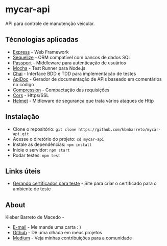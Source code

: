 # mycar-api

API para controle de manutenção veicular.

## Técnologias aplicadas

* [Express](https://expressjs.com/) - Web Framework
* [Sequelize](https://sequelizejs.com) - ORM compatível com bancos de dados SQL
* [Passport](https://passportjs.org) - Middleware para autenticação de usuários
* [Mocha](https://mochajs.org) - Test Runner para Node.js
* [Chai](https://chaijs.com) - Interface BDD e TDD para implementação de testes
* [ApiDoc](https://apidocjs.com) - Gerador de documentação de APIs baseado em comentários no código
* [Compression](https://www.npmjs.com/package/compression) - Compactação das requisições
* [Cors](https://www.npmjs.com/package/cors) - Https/SSL
* [Helmet](https://www.npmjs.com/package/helmet) - Midleware de segurança que trata vários ataques de Http


## Instalação

* Clone o repositório: `git clone https://github.com/kbmbarreto/mycar-api.git`
* Acesse o diretório do projeto: `cd mycar-api`
* Instale as dependências: `npm install`
* Inicie o servidor: `npm start`
* Rodar testes: `npm test`

## Links úteis

* [Gerando certificados para teste](https://devcenter.heroku.com/articles/ssl-certificate-self) - Site para criar o certificado para o ambiente de teste


## About

Kleber Barreto de Macedo - 
* [E-mail](mailto:kleber.barreto@msn.com) - Me mande uma carta : )
* [Github](https://github.com/kbmbarreto) - Dê uma olhada em meus projetos
* [Medium](https://medium.com/@kleberbarreto) - Veja minhas contribuições para a comunidade